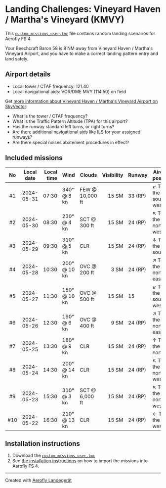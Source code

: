 # Landing Challenges: Vineyard Haven / Martha's Vineyard  (KMVY)

This [`custom_missions_user.tmc`](./custom_missions_user.tmc) file contains random landing scenarios for Aerofly FS 4.

Your Beechcraft Baron 58 is 8 NM away from Vineyard Haven / Martha's Vineyard  Airport, and you have to make a correct landing pattern entry and land safely.

## Airport details

- Local tower / CTAF frequency: 121.40
- Local navigational aids: VOR/DME MVY (114.50) on field

Get [more information about Vineyard Haven / Martha's Vineyard  Airport on SkyVector](https://skyvector.com/airport/KMVY):

- What is the tower / CTAF frequency?
- What is the Traffic Pattern Altitude (TPA) for this airport?
- Has the runway standard left turns, or right turns?
- Are there additional navigational aids like ILS for your assigned runways?
- Are there special noises abatement procedures in effect?

## Included missions

| No  | Local date | Local time | Wind         | Clouds          | Visibility | Runway   | Aircraft position   |
| :-: | ---------- | ---------: | ------------ | --------------- | ---------: | -------- | ------------------- |
| #1  | 2024-05-31 |      07:30 | 340° @  8 kn | FEW @ 10,000 ft |      15 SM | 33 (RP)  | ↙ To the south-west |
| #2  | 2024-05-30 |      08:30 | 230° @  4 kn | SCT @    300 ft |      15 SM | 24 (RP)  | ↖ To the north-west |
| #3  | 2024-05-29 |      09:30 | 310° @  5 kn | CLR             |      15 SM | 24 (RP)  | ↓ To the south      |
| #4  | 2024-05-28 |      10:30 | 200° @ 10 kn | OVC @    200 ft |       3 SM | 24 (RP)  | ↗ To the north-east |
| #5  | 2024-05-27 |      11:30 | 150° @ 10 kn | OVC @    500 ft |      15 SM | 15       | ↙ To the south-west |
| #6  | 2024-05-26 |      12:30 | 190° @  6 kn | OVC @    400 ft |       9 SM | 24 (RP)  | ↗ To the north-east |
| #7  | 2024-05-25 |      13:30 | 180° @  9 kn | CLR             |      15 SM | 24 (RP)  | ↑ To the north      |
| #8  | 2024-05-24 |      14:30 | 200° @ 14 kn | CLR             |      15 SM | 24 (RP)  | ↖ To the north-west |
| #9  | 2024-05-23 |      15:30 | 310° @  3 kn | SCT @  6,000 ft |      15 SM | 24 (RP)  | ↖ To the north-west |
| #10 | 2024-05-22 |      16:30 | 210° @ 13 kn | CLR             |      15 SM | 24 (RP)  | ← To the west       |

## Installation instructions

1. Download the [`custom_missions_user.tmc`](./custom_missions_user.tmc)
2. See [the installation instructions](https://fboes.github.io/aerofly-missions/docs/generic-installation.html) on how to import the missions into Aerofly FS 4.

---

Created with [Aerofly Landegerät](https://github.com/fboes/aerofly-patterns)
